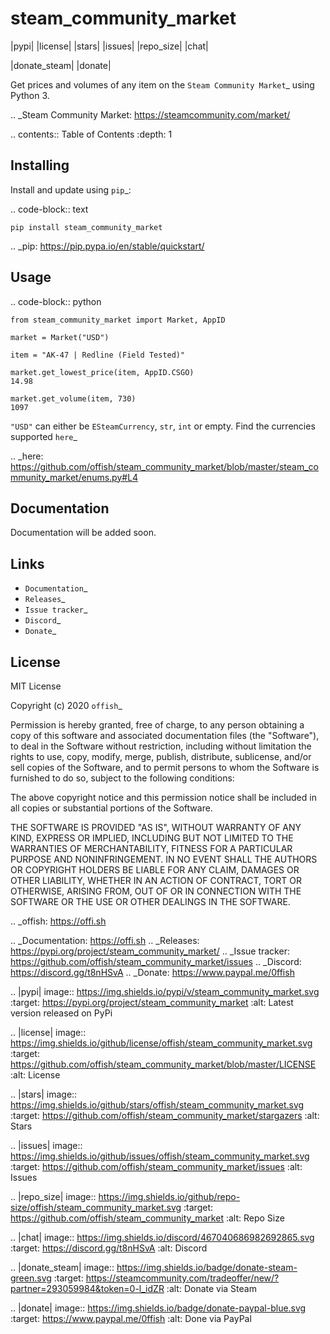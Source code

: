 steam_community_market
======================
|pypi| |license| |stars| |issues| |repo_size| |chat|

|donate_steam| |donate|

Get prices and volumes of any item on the `Steam Community Market`_ using Python 3.

.. _Steam Community Market: https://steamcommunity.com/market/

.. contents:: Table of Contents
    :depth: 1


Installing
----------

Install and update using `pip`_:

.. code-block:: text

    pip install steam_community_market

.. _pip: https://pip.pypa.io/en/stable/quickstart/

Usage
-----

.. code-block:: python

    from steam_community_market import Market, AppID

    market = Market("USD")

    item = "AK-47 | Redline (Field Tested)"

    market.get_lowest_price(item, AppID.CSGO)
    14.98

    market.get_volume(item, 730)
    1097


`"USD"` can either be `ESteamCurrency`, `str`, `int` or empty. Find the currencies supported `here`_

.. _here: https://github.com/offish/steam_community_market/blob/master/steam_community_market/enums.py#L4


Documentation
-------------
Documentation will be added soon.

Links
-----
* `Documentation`_
* `Releases`_
* `Issue tracker`_
* `Discord`_
* `Donate`_


License
-------
MIT License

Copyright (c) 2020 `offish`_

Permission is hereby granted, free of charge, to any person obtaining a copy
of this software and associated documentation files (the "Software"), to deal
in the Software without restriction, including without limitation the rights
to use, copy, modify, merge, publish, distribute, sublicense, and/or sell
copies of the Software, and to permit persons to whom the Software is
furnished to do so, subject to the following conditions:

The above copyright notice and this permission notice shall be included in all
copies or substantial portions of the Software.

THE SOFTWARE IS PROVIDED "AS IS", WITHOUT WARRANTY OF ANY KIND, EXPRESS OR
IMPLIED, INCLUDING BUT NOT LIMITED TO THE WARRANTIES OF MERCHANTABILITY,
FITNESS FOR A PARTICULAR PURPOSE AND NONINFRINGEMENT. IN NO EVENT SHALL THE
AUTHORS OR COPYRIGHT HOLDERS BE LIABLE FOR ANY CLAIM, DAMAGES OR OTHER
LIABILITY, WHETHER IN AN ACTION OF CONTRACT, TORT OR OTHERWISE, ARISING FROM,
OUT OF OR IN CONNECTION WITH THE SOFTWARE OR THE USE OR OTHER DEALINGS IN THE
SOFTWARE.

.. _offish: https://offi.sh



.. _Documentation: https://offi.sh
.. _Releases: https://pypi.org/project/steam_community_market/
.. _Issue tracker: https://github.com/offish/steam_community_market/issues
.. _Discord: https://discord.gg/t8nHSvA
.. _Donate: https://www.paypal.me/0ffish

.. |pypi| image:: https://img.shields.io/pypi/v/steam_community_market.svg
    :target: https://pypi.org/project/steam_community_market
    :alt: Latest version released on PyPi

.. |license| image:: https://img.shields.io/github/license/offish/steam_community_market.svg
    :target: https://github.com/offish/steam_community_market/blob/master/LICENSE
    :alt: License

.. |stars| image:: https://img.shields.io/github/stars/offish/steam_community_market.svg
    :target: https://github.com/offish/steam_community_market/stargazers
    :alt: Stars

.. |issues| image:: https://img.shields.io/github/issues/offish/steam_community_market.svg
    :target: https://github.com/offish/steam_community_market/issues
    :alt: Issues

.. |repo_size| image:: https://img.shields.io/github/repo-size/offish/steam_community_market.svg
    :target: https://github.com/offish/steam_community_market
    :alt: Repo Size

.. |chat| image:: https://img.shields.io/discord/467040686982692865.svg
    :target: https://discord.gg/t8nHSvA
    :alt: Discord

.. |donate_steam| image:: https://img.shields.io/badge/donate-steam-green.svg
    :target: https://steamcommunity.com/tradeoffer/new/?partner=293059984&token=0-l_idZR
    :alt: Donate via Steam

.. |donate| image:: https://img.shields.io/badge/donate-paypal-blue.svg
    :target: https://www.paypal.me/0ffish
    :alt: Done via PayPal
